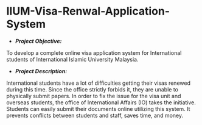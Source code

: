 # IIUM-Visa-Renwal-Application-System

- ***Project Objective:***

To develop a complete online visa application system for International students of International Islamic University Malaysia.

- ***Project Description:***

International students have a lot of difficulties getting their visas renewed during this time. Since the office strictly forbids it, they are unable to physically submit papers. In order to fix the issue for the visa unit and overseas students, the office of International Affairs (IO) takes the initiative. Students can easily submit their documents online utilizing this system. It prevents conflicts between students and staff, saves time, and money.
